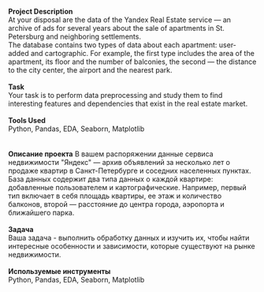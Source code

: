 **Project Description**\
At your disposal are the data of the Yandex Real Estate service — an archive of ads for several years about the sale of apartments in St. Petersburg and neighboring settlements.\
The database contains two types of data about each apartment: user-added and cartographic. For example, the first type includes the area of the apartment, its floor and the number of balconies, the second — the distance to the city center, the airport and the nearest park.\
\
**Task**\
Your task is to perform data preprocessing and study them to find interesting features and dependencies that exist in the real estate market.\
\
**Tools Used**\
Python, Pandas, EDA, Seaborn, Matplotlib
\
\
\
**Описание проекта**
В вашем распоряжении данные сервиса недвижимости "Яндекс" — архив объявлений за несколько лет о продаже квартир в Санкт-Петербурге и соседних населенных пунктах.\
База данных содержит два типа данных о каждой квартире: добавленные пользователем и картографические. Например, первый тип включает в себя площадь квартиры, ее этаж и количество балконов, второй — расстояние до центра города, аэропорта и ближайшего парка.\
\
**Задача**\
Ваша задача - выполнить обработку данных и изучить их, чтобы найти интересные особенности и зависимости, которые существуют на рынке недвижимости.\
\
**Используемые инструменты**\
Python, Pandas, EDA, Seaborn, Matplotlib
